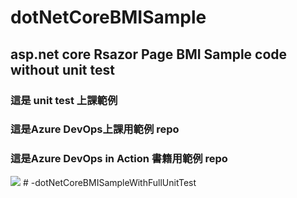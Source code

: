 # dotNetCoreBMISample

## asp.net core  Rsazor Page BMI Sample code **without** unit test 

### 這是 unit test 上課範例
### 這是Azure DevOps上課用範例 repo
### 這是Azure DevOps in Action 書籍用範例 repo

<img src='https://i.imgur.com/stw1vPF.png' />
#   - d o t N e t C o r e B M I S a m p l e W i t h F u l l U n i t T e s t  
 